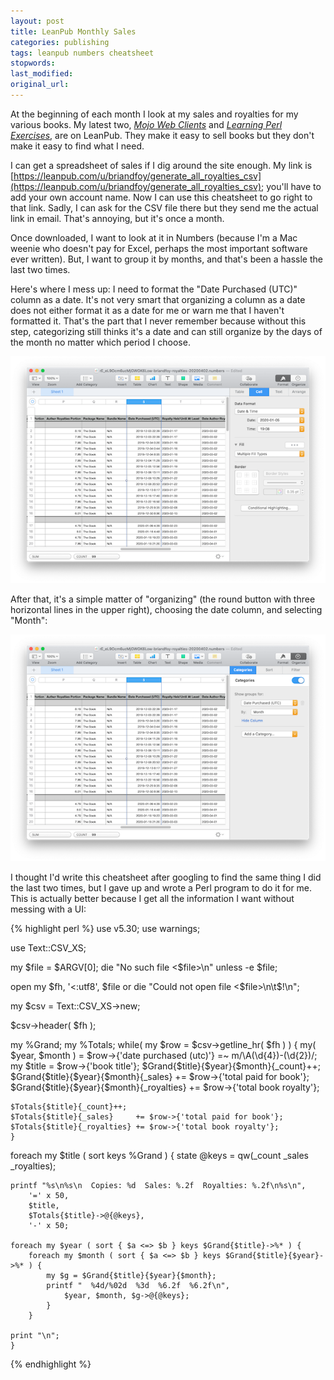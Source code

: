 ```yaml
---
layout: post
title: LeanPub Monthly Sales
categories: publishing
tags: leanpub numbers cheatsheet
stopwords:
last_modified:
original_url:
---
```


At the beginning of each month I look at my sales and royalties for  my various books. My latest two, *[Mojo Web Clients](https://www.leanpub.com/mojo_web_clients)* and *[Learning Perl Exercises](https://www.leanpub.com/learning_perl_exercises)*, are on LeanPub. They make it easy to sell books but they don't make it easy to find what I need.

I can get a spreadsheet of sales if I dig around the site enough. My link is [https://leanpub.com/u/briandfoy/generate_all_royalties_csv](https://leanpub.com/u/briandfoy/generate_all_royalties_csv); you'll have to add your own account name. Now I can use this cheatsheet to go right to that link. Sadly, I can ask for the CSV file there but they send me the actual link in email. That's annoying, but it's once a month.

Once downloaded, I want to look at it in Numbers (because I'm a Mac weenie who doesn't pay for Excel, perhaps the most important software ever written). But, I want to group it by months, and that's been a hassle the last two times.


Here's where I mess up: I need to format the "Date Purchased (UTC)" column as a date. It's not very smart that organizing a column as a date does not either format it as a date for me or warn me that I haven't formatted it. That's the part that I never remember because without this step, categorizing still thinks it's a date and can still organize by the days of the month no matter which period I choose.

![](/images/numbers-categorize/date-format.png)


After that, it's a simple matter of "organizing" (the round button with three horizontal lines in the upper right), choosing the date column, and selecting "Month":

![](/images/numbers-categorize/categorize.png)

I thought I'd write this cheatsheet after googling to find the same thing I did the last two times, but I gave up and wrote a Perl program to do it for me. This is actually better because I get all the information I want without messing with a UI:

{% highlight perl %}
use v5.30;
use warnings;

use Text::CSV_XS;

my $file = $ARGV[0];
die "No such file <$file>\n" unless -e $file;

open my $fh, '<:utf8', $file or die "Could not open file <$file>\n\t$!\n";

my $csv = Text::CSV_XS->new;

$csv->header( $fh );

my %Grand;
my %Totals;
while( my $row = $csv->getline_hr( $fh ) ) {
	my( $year, $month ) =
		$row->{'date purchased (utc)'} =~ m/\A(\d{4})-(\d{2})/;
	my $title = $row->{'book title'};
	$Grand{$title}{$year}{$month}{_count}++;
	$Grand{$title}{$year}{$month}{_sales}     += $row->{'total paid for book'};
	$Grand{$title}{$year}{$month}{_royalties} += $row->{'total book royalty'};

	$Totals{$title}{_count}++;
	$Totals{$title}{_sales}     += $row->{'total paid for book'};
	$Totals{$title}{_royalties} += $row->{'total book royalty'};
	}

foreach my $title ( sort keys %Grand ) {
	state @keys = qw(_count _sales _royalties);

	printf "%s\n%s\n  Copies: %d  Sales: %.2f  Royalties: %.2f\n%s\n",
		'=' x 50,
		$title,
		$Totals{$title}->@{@keys},
		'-' x 50;

	foreach my $year ( sort { $a <=> $b } keys $Grand{$title}->%* ) {
		foreach my $month ( sort { $a <=> $b } keys $Grand{$title}{$year}->%* ) {
			my $g = $Grand{$title}{$year}{$month};
			printf "  %4d/%02d  %3d  %6.2f  %6.2f\n",
				$year, $month, $g->@{@keys};
			}
		}

	print "\n";
	}
{% endhighlight %}
